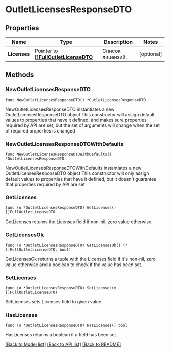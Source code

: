 # OutletLicensesResponseDTO

## Properties

Name | Type | Description | Notes
------------ | ------------- | ------------- | -------------
**Licenses** | Pointer to [**[]FullOutletLicenseDTO**](FullOutletLicenseDTO.md) | Список лицензий. | [optional] 

## Methods

### NewOutletLicensesResponseDTO

`func NewOutletLicensesResponseDTO() *OutletLicensesResponseDTO`

NewOutletLicensesResponseDTO instantiates a new OutletLicensesResponseDTO object
This constructor will assign default values to properties that have it defined,
and makes sure properties required by API are set, but the set of arguments
will change when the set of required properties is changed

### NewOutletLicensesResponseDTOWithDefaults

`func NewOutletLicensesResponseDTOWithDefaults() *OutletLicensesResponseDTO`

NewOutletLicensesResponseDTOWithDefaults instantiates a new OutletLicensesResponseDTO object
This constructor will only assign default values to properties that have it defined,
but it doesn't guarantee that properties required by API are set

### GetLicenses

`func (o *OutletLicensesResponseDTO) GetLicenses() []FullOutletLicenseDTO`

GetLicenses returns the Licenses field if non-nil, zero value otherwise.

### GetLicensesOk

`func (o *OutletLicensesResponseDTO) GetLicensesOk() (*[]FullOutletLicenseDTO, bool)`

GetLicensesOk returns a tuple with the Licenses field if it's non-nil, zero value otherwise
and a boolean to check if the value has been set.

### SetLicenses

`func (o *OutletLicensesResponseDTO) SetLicenses(v []FullOutletLicenseDTO)`

SetLicenses sets Licenses field to given value.

### HasLicenses

`func (o *OutletLicensesResponseDTO) HasLicenses() bool`

HasLicenses returns a boolean if a field has been set.


[[Back to Model list]](../README.md#documentation-for-models) [[Back to API list]](../README.md#documentation-for-api-endpoints) [[Back to README]](../README.md)


